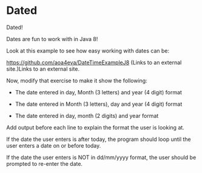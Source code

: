 # Dated
Dated!

Dates are fun to work with in Java 8!

 

Look at this example to see how easy working with dates can be:

https://github.com/aoa4eva/DateTimeExampleJ8 (Links to an external site.)Links to an external site.

 

Now, modify that exercise to make it show the following:

- The date entered in day, Month (3 letters) and year (4 digit) format

- The date entered in Month (3 letters), day  and year (4 digit) format

- The date entered in day, month (2 digits) and year format

Add output before each line to explain the format the user is looking at.

 

If the date the user enters is after today, the program should loop until the user enters a date on or before today.

 

If the date the user enters  is NOT in dd/mm/yyyy format, the user should be prompted to re-enter the date.
